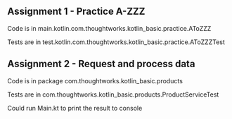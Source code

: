 ## Assignment 1 - Practice A-ZZZ
Code is in main.kotlin.com.thoughtworks.kotlin_basic.practice.AToZZZ

Tests are in test.kotlin.com.thoughtworks.kotlin_basic.practice.AToZZZTest

## Assignment 2 - Request and process data
Code is in package com.thoughtworks.kotlin_basic.products

Tests are in com.thoughtworks.kotlin_basic.products.ProductServiceTest

Could run Main.kt to print the result to console